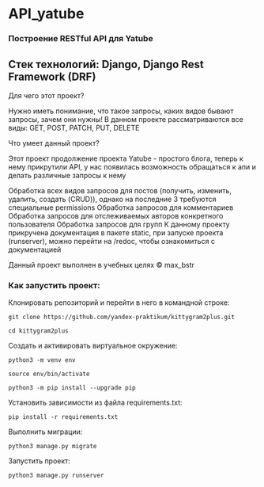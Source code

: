 # API_yatube

### Построение RESTful API для Yatube

## Стек технологий: Django, Django Rest Framework (DRF)

Для чего этот проект?

Нужно иметь понимание, что такое запросы, каких видов бывают запросы, зачем они нужны! В данном проекте рассматриваются все виды: GET, POST, PATCH, PUT, DELETE

Что умеет данный проект?

Этот проект продолжение проекта Yatube - простого блога, теперь к нему прикрутили API, у нас появилась возможность обращаться к апи и делать различные запросы к нему

Обработка всех видов запросов для постов (получить, изменить, удалить, создать (CRUD)), однако на последние 3 требуются специальные permissions
Обработка запросов для комментариев
Обработка запросов для отслеживаемых авторов конкретного пользователя
Обработка запросов для групп
К данному проекту прикручена документация в пакете static, при запуске проекта (runserver), можно перейти на /redoc, чтобы ознакомиться с документацией

Данный проект выполнен в учебных целях ©️ max_bstr

### Как запустить проект:

Клонировать репозиторий и перейти в него в командной строке:

```
git clone https://github.com/yandex-praktikum/kittygram2plus.git
```

```
cd kittygram2plus
```

Cоздать и активировать виртуальное окружение:

```
python3 -m venv env
```

```
source env/bin/activate
```

```
python3 -m pip install --upgrade pip
```

Установить зависимости из файла requirements.txt:

```
pip install -r requirements.txt
```

Выполнить миграции:

```
python3 manage.py migrate
```

Запустить проект:

```
python3 manage.py runserver
```


